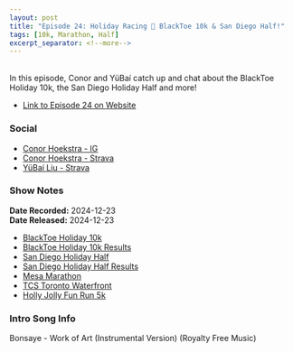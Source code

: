 ```yaml
---
layout: post
title: "Episode 24: Holiday Racing 🎄 BlackToe 10k & San Diego Half!"
tags: [10k, Marathon, Half]
excerpt_separator: <!--more-->
---
```



<br>In this episode, Conor and YüBaí catch up and chat about the BlackToe Holiday 10k, the San Diego Holiday Half and more!

<!--more-->

* [Link to Episode 24 on Website](https://runforthefunofit.com/2024/12/23/Episode-24.html)

### Social
 
* [Conor Hoekstra - IG](https://www.instagram.com/conorhoekstra/)
* [Conor Hoekstra - Strava](https://www.strava.com/athletes/59373430)
* [YüBaí Liu - Strava](https://www.strava.com/athletes/102365031)

### Show Notes
 
**Date Recorded:** 2024-12-23 <br>
**Date Released:** 2024-12-23

* [BlackToe Holiday 10k](https://www.blacktoerunning.com/pages/blacktoe-holiday-10k?srsltid=AfmBOoqLeKlKgcnmVzzVemmAyACZSPtWipvAYVIlmWV7pYXuZjbATMrN)
* [BlackToe Holiday 10k Results](https://results.raceroster.com/v2/en-CA/results/3p23fyvd7yqz5eas/results?subEvent=220082&page=1)
* [San Diego Holiday Half](https://www.sandiegoholidayhalf.com/)
* [San Diego Holiday Half Results](https://results.chronotrack.com/event/results/event/event-77957)
* [Mesa Marathon](https://mesamarathon.com/)
* [TCS Toronto Waterfront](https://www.torontowaterfrontmarathon.com/)
* [Holly Jolly Fun Run 5k](https://thesantaclausparade.com/holly-jolly-fun-run/)

### Intro Song Info
 
Bonsaye - Work of Art (Instrumental Version) (Royalty Free Music)

